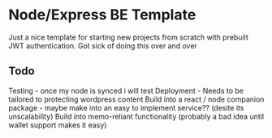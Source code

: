 # Node/Express BE Template

Just a nice template for starting new projects from scratch with prebuilt JWT authentication. Got sick of doing this over and over

## Todo

Testing - once my node is synced i will test
Deployment - Needs to be tailored to protecting wordpress content
Build into a react / node companion package - maybe make into an easy to implement service?? (desite its unscalability)
Build into memo-reliant functionality (probably a bad idea until wallet support makes it easy)
